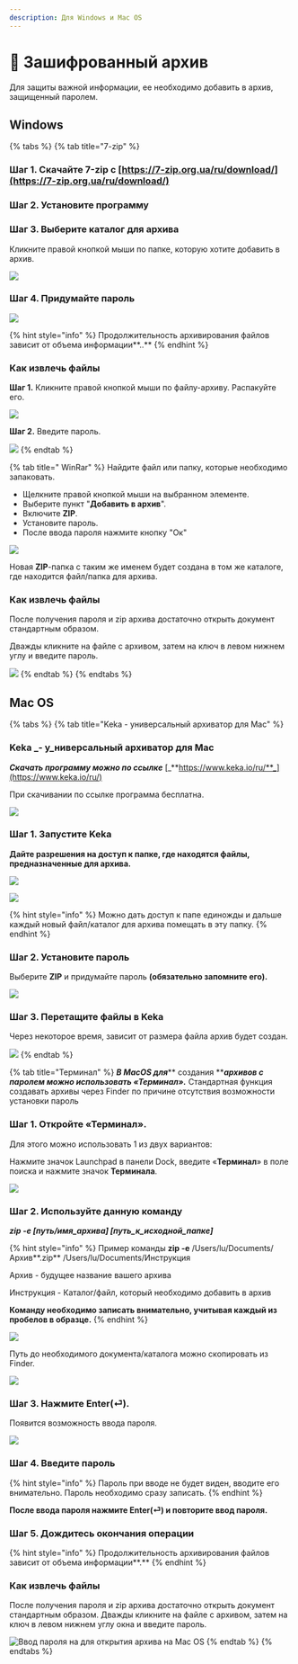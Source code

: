 ```yaml
---
description: Для Windows и Mac OS
---
```


# 🔐 Зашифрованный архив

Для защиты важной информации, ее необходимо  добавить в архив, защищенный паролем.

## Windows

{% tabs %}
{% tab title="7-zip" %}
###

### Шаг 1. Скачайте  7-zip c  [https://7-zip.org.ua/ru/download/](https://7-zip.org.ua/ru/download/)



### **Шаг 2.** **Установите программу**&#x20;



### **Шаг 3. Выберите каталог для архива**



Кликните правой кнопкой мыши по папке, которую хотите добавить в архив.

![](<../.gitbook/assets/image (97).png>)

### Шаг 4. Придумайте пароль



![](<../.gitbook/assets/image (86).png>)

{% hint style="info" %}
Продолжительность архивирования файлов зависит от объема информации**..**
{% endhint %}



### **Как извлечь файлы**&#x20;

**Шаг 1.** Кликните правой кнопкой мыши по файлу-архиву.  Распакуйте его.



![](<../.gitbook/assets/image (33).png>)

**Шаг 2.** Введите пароль.



![](../.gitbook/assets/telegram-cloud-photo-size-2-5465641807862938547-y\_partial.jpg)
{% endtab %}

{% tab title=" WinRar" %}
Найдите файл или папку, которые необходимо запаковать.

* Щелкните правой кнопкой мыши на выбранном элементе.
* Выберите пункт "**Добавить в архив**".&#x20;
* Включите **ZIP**.&#x20;
* Установите пароль.
* После ввода пароля нажмите кнопку "Ок"

![](<../.gitbook/assets/image (11) (1).png>)

Новая **ZIP**-папка с таким же именем будет создана в том же каталоге, где находится файл/папка для архива.

### Как извлечь файлы

После получения пароля и zip архива  достаточно открыть документ стандартным образом.&#x20;

Дважды кликните на файле с архивом, затем на ключ в левом нижнем углу и введите пароль.

![](<../.gitbook/assets/telegram-cloud-photo-size-4-6042831721059167792-y (1).jpg>)
{% endtab %}
{% endtabs %}

## Mac OS

{% tabs %}
{% tab title="Keka - универсальный архиватор для Mac" %}
### Keka _**- у**_ниверсальный архиватор для Mac

_**Скачать программу можно по ссылке**_ [_**https://www.keka.io/ru/**_](https://www.keka.io/ru/)

При скачивании по ссылке программа бесплатна.

![](<../.gitbook/assets/image (79).png>)

### Шаг 1. Запустите  Keka



**Дайте разрешения на доступ к папке, где находятся файлы, предназначенные для архива.**

![](<../.gitbook/assets/image (14) (1).png>)

![](<../.gitbook/assets/image (92) (1).png>)

{% hint style="info" %}
Можно дать доступ к папе единожды и дальше каждый новый файл/каталог для архива помещать в эту папку.
{% endhint %}

### **Шаг 2.** Установите пароль

Выберите  **ZIP** и придумайте пароль **(обязательно запомните его).**



![](<../.gitbook/assets/image (24).png>)

### Шаг 3. Перетащите файлы  в Keka

Через некоторое время, зависит от размера файла архив  будет создан.



![](<../.gitbook/assets/image (75).png>)
{% endtab %}

{% tab title="Терминал" %}
_**В MacOS  для**_** создания **_**архивов с паролем можно использовать «Терминал».**_ Стандартная функция создавать архивы через Finder по причине отсутствия возможности установки пароль

### **Шаг 1.** Откройте «Терминал».&#x20;

Для этого можно использовать 1 из двух вариантов:

Нажмите значок Launchpad в панели Dock, введите «**Терминал**» в поле поиска и нажмите значок **Терминала**.

![](<../.gitbook/assets/image (61).png>)

### **Шаг 2.** Используйте данную команду

_**zip -e \[путь/имя\_архива] \[путь\_к\_исходной\_папке]**_

{% hint style="info" %}
Пример команды **zip -e** /Users/lu/Documents/Архив**.zip** /Users/lu/Documents/Инструкция

Архив - будущее название вашего архива

Инструкция - Каталог/файл, который необходимо добавить в архив

**Команду необходимо записать внимательно, учитывая каждый из пробелов в образце.**
{% endhint %}

![](<../.gitbook/assets/image (30).png>)

Путь до необходимого документа/каталога можно скопировать из Finder.

![](<../.gitbook/assets/image (78).png>)

### **Шаг 3.** Нажмите Enter(⏎).

Появится возможность ввода пароля.

![](<../.gitbook/assets/image (16).png>)

### **Шаг 4.** Введите пароль

{% hint style="info" %}
Пароль при вводе не будет виден, вводите его внимательно. Пароль необходимо  сразу записать.
{% endhint %}

**После ввода пароля нажмите Enter(⏎) и повторите ввод пароля.**

###

### **Шаг 5.** Дождитесь окончания операции&#x20;

{% hint style="info" %}
Продолжительность архивирования файлов зависит от объема информации**.**
{% endhint %}

###

### **Как извлечь файлы**&#x20;

После получения пароля и zip архива  достаточно открыть документ стандартным образом. Дважды кликните на файле с архивом, затем на ключ в левом нижнем углу окна и введите пароль.

![Ввод пароля на  для открытия архива на Mac OS](<../.gitbook/assets/image (18) (1).png>)
{% endtab %}
{% endtabs %}



